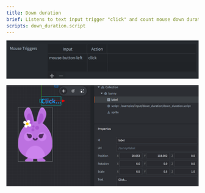 ```yaml
---
title: Down duration
brief: Listens to text input trigger "click" and count mouse down duration in update method.
scripts: down_duration.script
---
```


![input bindings](input_binding.png)

![text](down_click.png)
